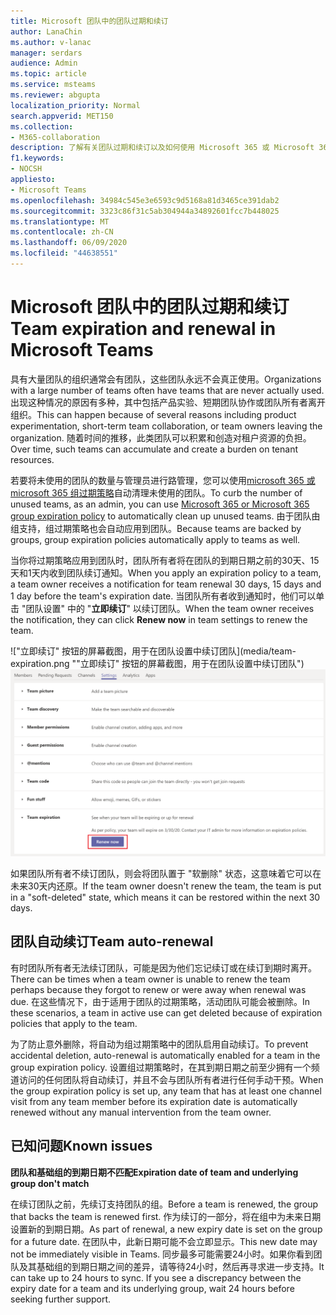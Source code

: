 ```yaml
---
title: Microsoft 团队中的团队过期和续订
author: LanaChin
ms.author: v-lanac
manager: serdars
audience: Admin
ms.topic: article
ms.service: msteams
ms.reviewer: abgupta
localization_priority: Normal
search.appverid: MET150
ms.collection:
- M365-collaboration
description: 了解有关团队过期和续订以及如何使用 Microsoft 365 或 Microsoft 365 组过期策略自动清理 Microsoft 团队中未使用的团队的信息。
f1.keywords:
- NOCSH
appliesto:
- Microsoft Teams
ms.openlocfilehash: 34984c545e3e6593c9d5168a81d3465ce391dab2
ms.sourcegitcommit: 3323c86f31c5ab304944a34892601fcc7b448025
ms.translationtype: MT
ms.contentlocale: zh-CN
ms.lasthandoff: 06/09/2020
ms.locfileid: "44638551"
---
```

# <a name="team-expiration-and-renewal-in-microsoft-teams"></a><span data-ttu-id="f9400-103">Microsoft 团队中的团队过期和续订</span><span class="sxs-lookup"><span data-stu-id="f9400-103">Team expiration and renewal in Microsoft Teams</span></span>

<span data-ttu-id="f9400-104">具有大量团队的组织通常会有团队，这些团队永远不会真正使用。</span><span class="sxs-lookup"><span data-stu-id="f9400-104">Organizations with a large number of teams often have teams that are never actually used.</span></span> <span data-ttu-id="f9400-105">出现这种情况的原因有多种，其中包括产品实验、短期团队协作或团队所有者离开组织。</span><span class="sxs-lookup"><span data-stu-id="f9400-105">This can happen because of several reasons including product experimentation, short-term team collaboration, or team owners leaving the organization.</span></span> <span data-ttu-id="f9400-106">随着时间的推移，此类团队可以积累和创造对租户资源的负担。</span><span class="sxs-lookup"><span data-stu-id="f9400-106">Over time, such teams can accumulate and create a burden on tenant resources.</span></span>  

<span data-ttu-id="f9400-107">若要将未使用的团队的数量与管理员进行路管理，您可以使用[microsoft 365 或 microsoft 365 组过期策略](https://docs.microsoft.com/office365/admin/create-groups/office-365-groups-expiration-policy)自动清理未使用的团队。</span><span class="sxs-lookup"><span data-stu-id="f9400-107">To curb the number of unused teams, as an admin, you can use [Microsoft 365 or Microsoft 365 group expiration policy](https://docs.microsoft.com/office365/admin/create-groups/office-365-groups-expiration-policy) to automatically clean up unused teams.</span></span> <span data-ttu-id="f9400-108">由于团队由组支持，组过期策略也会自动应用到团队。</span><span class="sxs-lookup"><span data-stu-id="f9400-108">Because teams are backed by groups, group expiration policies automatically apply to teams as well.</span></span>

<span data-ttu-id="f9400-109">当你将过期策略应用到团队时，团队所有者将在团队的到期日期之前的30天、15天和1天内收到团队续订通知。</span><span class="sxs-lookup"><span data-stu-id="f9400-109">When you apply an expiration policy to a team, a team owner receives a notification for team renewal 30 days, 15 days and 1 day before the team's expiration date.</span></span> <span data-ttu-id="f9400-110">当团队所有者收到通知时，他们可以单击 "团队设置" 中的 "**立即续订**" 以续订团队。</span><span class="sxs-lookup"><span data-stu-id="f9400-110">When the team owner receives the notification, they can click **Renew now** in team settings to renew the team.</span></span>

<span data-ttu-id="f9400-111">!["立即续订" 按钮的屏幕截图，用于在团队设置中续订团队](media/team-expiration.png ""立即续订" 按钮的屏幕截图，用于在团队设置中续订团队")</span><span class="sxs-lookup"><span data-stu-id="f9400-111">![Screenshot of the Renew Now button to renew a team in team settings](media/team-expiration.png "Screenshot of the Renew Now button to renew a team in team settings")</span></span>

<span data-ttu-id="f9400-112">如果团队所有者不续订团队，则会将团队置于 "软删除" 状态，这意味着它可以在未来30天内还原。</span><span class="sxs-lookup"><span data-stu-id="f9400-112">If the team owner doesn't renew the team, the team is put in a "soft-deleted" state, which means it can be restored within the next 30 days.</span></span>

## <a name="team-auto-renewal"></a><span data-ttu-id="f9400-113">团队自动续订</span><span class="sxs-lookup"><span data-stu-id="f9400-113">Team auto-renewal</span></span>

<span data-ttu-id="f9400-114">有时团队所有者无法续订团队，可能是因为他们忘记续订或在续订到期时离开。</span><span class="sxs-lookup"><span data-stu-id="f9400-114">There can be times when a team owner is unable to renew the team perhaps because they forgot to renew or were away when renewal was due.</span></span> <span data-ttu-id="f9400-115">在这些情况下，由于适用于团队的过期策略，活动团队可能会被删除。</span><span class="sxs-lookup"><span data-stu-id="f9400-115">In these scenarios, a team in active use can get deleted because of expiration policies that apply to the team.</span></span>  

<span data-ttu-id="f9400-116">为了防止意外删除，将自动为组过期策略中的团队启用自动续订。</span><span class="sxs-lookup"><span data-stu-id="f9400-116">To prevent accidental deletion, auto-renewal is automatically enabled for a team in the group expiration policy.</span></span> <span data-ttu-id="f9400-117">设置组过期策略时，在其到期日期之前至少拥有一个频道访问的任何团队将自动续订，并且不会与团队所有者进行任何手动干预。</span><span class="sxs-lookup"><span data-stu-id="f9400-117">When the group expiration policy is set up, any team that has at least one channel visit from any team member before its expiration date is automatically renewed without any manual intervention from the team owner.</span></span>

## <a name="known-issues"></a><span data-ttu-id="f9400-118">已知问题</span><span class="sxs-lookup"><span data-stu-id="f9400-118">Known issues</span></span>

<span data-ttu-id="f9400-119">**团队和基础组的到期日期不匹配**</span><span class="sxs-lookup"><span data-stu-id="f9400-119">**Expiration date of team and underlying group don't match**</span></span>

<span data-ttu-id="f9400-120">在续订团队之前，先续订支持团队的组。</span><span class="sxs-lookup"><span data-stu-id="f9400-120">Before a team is renewed, the group that backs the team is renewed first.</span></span> <span data-ttu-id="f9400-121">作为续订的一部分，将在组中为未来日期设置新的到期日期。</span><span class="sxs-lookup"><span data-stu-id="f9400-121">As part of renewal, a new expiry date is set on the group for a future date.</span></span> <span data-ttu-id="f9400-122">在团队中，此新日期可能不会立即显示。</span><span class="sxs-lookup"><span data-stu-id="f9400-122">This new date may not be immediately visible in Teams.</span></span> <span data-ttu-id="f9400-123">同步最多可能需要24小时。如果你看到团队及其基础组的到期日期之间的差异，请等待24小时，然后再寻求进一步支持。</span><span class="sxs-lookup"><span data-stu-id="f9400-123">It can take up to 24 hours to sync. If you see a discrepancy between the expiry date for a team and its underlying group, wait 24 hours before seeking further support.</span></span>

